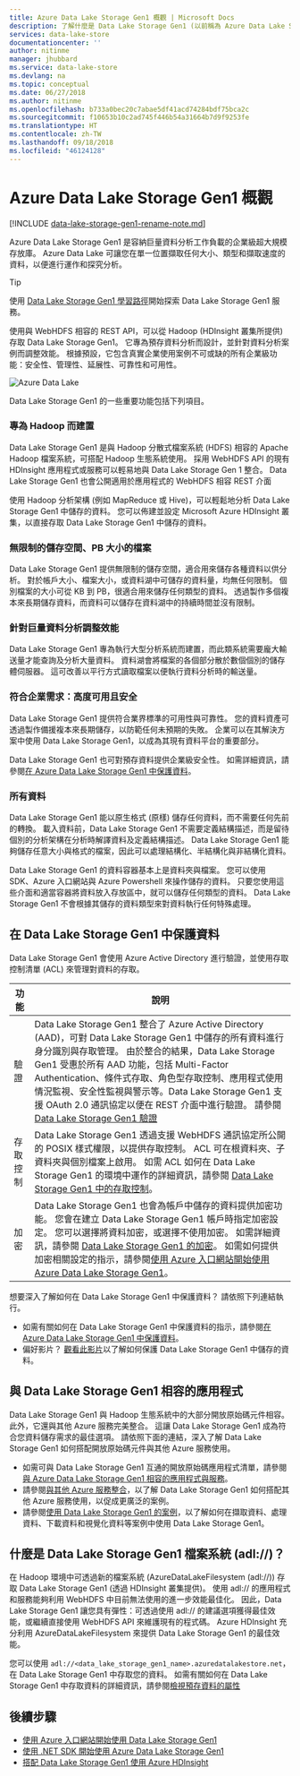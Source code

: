 ```yaml
---
title: Azure Data Lake Storage Gen1 概觀 | Microsoft Docs
description: 了解什麼是 Data Lake Storage Gen1 (以前稱為 Azure Data Lake Store) 以及它提供其他資料存放區所沒有的價值
services: data-lake-store
documentationcenter: ''
author: nitinme
manager: jhubbard
ms.service: data-lake-store
ms.devlang: na
ms.topic: conceptual
ms.date: 06/27/2018
ms.author: nitinme
ms.openlocfilehash: b733a0bec20c7abae5df41acd74284bdf75bca2c
ms.sourcegitcommit: f10653b10c2ad745f446b54a31664b7d9f9253fe
ms.translationtype: HT
ms.contentlocale: zh-TW
ms.lasthandoff: 09/18/2018
ms.locfileid: "46124128"
---
```

# <a name="overview-of-azure-data-lake-storage-gen1"></a>Azure Data Lake Storage Gen1 概觀

[!INCLUDE [data-lake-storage-gen1-rename-note.md](../../includes/data-lake-storage-gen1-rename-note.md)]

Azure Data Lake Storage Gen1 是容納巨量資料分析工作負載的企業級超大規模存放庫。 Azure Data Lake 可讓您在單一位置擷取任何大小、類型和擷取速度的資料，以便進行運作和探究分析。

> [!TIP]
> 使用 [Data Lake Storage Gen1 學習路徑](https://azure.microsoft.com/documentation/learning-paths/data-lake-store-self-guided-training/)開始探索 Data Lake Storage Gen1 服務。
> 
> 

使用與 WebHDFS 相容的 REST API，可以從 Hadoop (HDInsight 叢集所提供) 存取 Data Lake Storage Gen1。 它專為預存資料分析而設計，並針對資料分析案例而調整效能。 根據預設，它包含真實企業使用案例不可或缺的所有企業級功能：安全性、管理性、延展性、可靠性和可用性。

![Azure Data Lake](./media/data-lake-store-overview/data-lake-store-concept.png)

Data Lake Storage Gen1 的一些重要功能包括下列項目。

### <a name="built-for-hadoop"></a>專為 Hadoop 而建置
Data Lake Storage Gen1 是與 Hadoop 分散式檔案系統 (HDFS) 相容的 Apache Hadoop 檔案系統，可搭配 Hadoop 生態系統使用。  採用 WebHDFS API 的現有 HDInsight 應用程式或服務可以輕易地與 Data Lake Storage Gen 1 整合。 Data Lake Storage Gen1 也會公開適用於應用程式的 WebHDFS 相容 REST 介面

使用 Hadoop 分析架構 (例如 MapReduce 或 Hive)，可以輕鬆地分析 Data Lake Storage Gen1 中儲存的資料。 您可以佈建並設定 Microsoft Azure HDInsight 叢集，以直接存取 Data Lake Storage Gen1 中儲存的資料。

### <a name="unlimited-storage-petabyte-files"></a>無限制的儲存空間、PB 大小的檔案
Data Lake Storage Gen1 提供無限制的儲存空間，適合用來儲存各種資料以供分析。 對於帳戶大小、檔案大小，或資料湖中可儲存的資料量，均無任何限制。 個別檔案的大小可從 KB 到 PB，很適合用來儲存任何類型的資料。 透過製作多個複本來長期儲存資料，而資料可以儲存在資料湖中的持續時間並沒有限制。

### <a name="performance-tuned-for-big-data-analytics"></a>針對巨量資料分析調整效能
Data Lake Storage Gen1 專為執行大型分析系統而建置，而此類系統需要龐大輸送量才能查詢及分析大量資料。 資料湖會將檔案的各個部分散於數個個別的儲存體伺服器。 這可改善以平行方式讀取檔案以便執行資料分析時的輸送量。

### <a name="enterprise-ready-highly-available-and-secure"></a>符合企業需求：高度可用且安全
Data Lake Storage Gen1 提供符合業界標準的可用性與可靠性。 您的資料資產可透過製作備援複本來長期儲存，以防範任何未預期的失敗。 企業可以在其解決方案中使用 Data Lake Storage Gen1，以成為其現有資料平台的重要部分。

Data Lake Storage Gen1 也可對預存資料提供企業級安全性。 如需詳細資訊，請參閱[在 Azure Data Lake Storage Gen1 中保護資料](#DataLakeStoreSecurity)。

### <a name="all-data"></a>所有資料
Data Lake Storage Gen1 能以原生格式 (原樣) 儲存任何資料，而不需要任何先前的轉換。 載入資料前，Data Lake Storage Gen1 不需要定義結構描述，而是留待個別的分析架構在分析時解譯資料及定義結構描述。 Data Lake Storage Gen1 能夠儲存任意大小與格式的檔案，因此可以處理結構化、半結構化與非結構化資料。

Data Lake Storage Gen1 的資料容器基本上是資料夾與檔案。 您可以使用 SDK、Azure 入口網站與 Azure Powershell 來操作儲存的資料。 只要您使用這些介面和適當容器將資料放入存放區中，就可以儲存任何類型的資料。 Data Lake Storage Gen1 不會根據其儲存的資料類型來對資料執行任何特殊處理。

## <a name="DataLakeStoreSecurity"></a>在 Data Lake Storage Gen1 中保護資料
Data Lake Storage Gen1 會使用 Azure Active Directory 進行驗證，並使用存取控制清單 (ACL) 來管理對資料的存取。

| 功能 | 說明 |
| --- | --- |
| 驗證 |Data Lake Storage Gen1 整合了 Azure Active Directory (AAD)，可對 Data Lake Storage Gen1 中儲存的所有資料進行身分識別與存取管理。 由於整合的結果，Data Lake Storage Gen1 受惠於所有 AAD 功能，包括 Multi-Factor Authentication、條件式存取、角色型存取控制、應用程式使用情況監視、安全性監視與警示等。Data Lake Storage Gen1 支援 OAuth 2.0 通訊協定以便在 REST 介面中進行驗證。 請參閱 [Data Lake Storage Gen1 驗證](data-lakes-store-authentication-using-azure-active-directory.md)|
| 存取控制 |Data Lake Storage Gen1 透過支援 WebHDFS 通訊協定所公開的 POSIX 樣式權限，以提供存取控制。 ACL 可在根資料夾、子資料夾與個別檔案上啟用。 如需 ACL 如何在 Data Lake Storage Gen1 的環境中運作的詳細資訊，請參閱 [Data Lake Storage Gen1 中的存取控制](data-lake-store-access-control.md)。 |
| 加密 |Data Lake Storage Gen1 也會為帳戶中儲存的資料提供加密功能。 您會在建立 Data Lake Storage Gen1 帳戶時指定加密設定。 您可以選擇將資料加密，或選擇不使用加密。 如需詳細資訊，請參閱 [Data Lake Storage Gen1 的加密](data-lake-store-encryption.md)。 如需如何提供加密相關設定的指示，請參閱[使用 Azure 入口網站開始使用 Azure Data Lake Storage Gen1](data-lake-store-get-started-portal.md)。 |

想要深入了解如何在 Data Lake Storage Gen1 中保護資料？ 請依照下列連結執行。

* 如需有關如何在 Data Lake Storage Gen1 中保護資料的指示，請參閱[在 Azure Data Lake Storage Gen1 中保護資料](data-lake-store-secure-data.md)。
* 偏好影片？ [觀看此影片](https://mix.office.com/watch/1q2mgzh9nn5lx)以了解如何保護 Data Lake Storage Gen1 中儲存的資料。

## <a name="applications-compatible-with-data-lake-storage-gen1"></a>與 Data Lake Storage Gen1 相容的應用程式
Data Lake Storage Gen1 與 Hadoop 生態系統中的大部分開放原始碼元件相容。 此外，它還與其他 Azure 服務完美整合。 這讓 Data Lake Storage Gen1 成為符合您資料儲存需求的最佳選項。 請依照下面的連結，深入了解 Data Lake Storage Gen1 如何搭配開放原始碼元件與其他 Azure 服務使用。

* 如需可與 Data Lake Storage Gen1 互通的開放原始碼應用程式清單，請參閱[與 Azure Data Lake Storage Gen1 相容的應用程式與服務](data-lake-store-compatible-oss-other-applications.md)。
* 請參閱[與其他 Azure 服務整合](data-lake-store-integrate-with-other-services.md)，以了解 Data Lake Storage Gen1 如何搭配其他 Azure 服務使用，以促成更廣泛的案例。
* 請參閱[使用 Data Lake Storage Gen1 的案例](data-lake-store-data-scenarios.md)，以了解如何在擷取資料、處理資料、下載資料和視覺化資料等案例中使用 Data Lake Storage Gen1。

## <a name="what-is-data-lake-storage-gen1-file-system-adl"></a>什麼是 Data Lake Storage Gen1 檔案系統 (adl://)？
在 Hadoop 環境中可透過新的檔案系統 (AzureDataLakeFilesystem (adl://)) 存取 Data Lake Storage Gen1 (透過 HDInsight 叢集提供)。 使用 adl:// 的應用程式和服務能夠利用 WebHDFS 中目前無法使用的進一步效能最佳化。 因此，Data Lake Storage Gen1 讓您具有彈性：可透過使用 adl:// 的建議選項獲得最佳效能，或繼續直接使用 WebHDFS API 來維護現有的程式碼。 Azure HDInsight 充分利用 AzureDataLakeFilesystem 來提供 Data Lake Storage Gen1 的最佳效能。

您可以使用 `adl://<data_lake_storage_gen1_name>.azuredatalakestore.net`，在 Data Lake Storage Gen1 中存取您的資料。 如需有關如何在 Data Lake Storage Gen1 中存取資料的詳細資訊，請參閱[檢視預存資料的屬性](data-lake-store-get-started-portal.md#properties)

## <a name="next-steps"></a>後續步驟

* [使用 Azure 入口網站開始使用 Data Lake Storage Gen1](data-lake-store-get-started-portal.md)
* [使用 .NET SDK 開始使用 Azure Data Lake Storage Gen1](data-lake-store-get-started-net-sdk.md)
* [搭配 Data Lake Storage Gen1 使用 Azure HDInsight](data-lake-store-hdinsight-hadoop-use-portal.md)